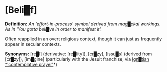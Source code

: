 # **[Beli█f]**

**Definition:** *An 'effort-in-process' symbol derived from mag█ckal workings.  As in 'You gotta beli█ve in order to manifest it'.*

Often reapplied in an overt religious context, though it can just as frequently appear in secular contexts.

**Synonyms:** [re█l] (derivative: [re█lity]), [cr█zy], [issu█s] (derived from [cr█zy]), [im█gine] (particularly with the Jesuit franchise, via [Ign█tian *'contemplative prayer'](https://www.ignatianspirituality.com/ignatian-prayer/the-spiritual-exercises/ignatian-contemplation-imaginative-prayer/)*)